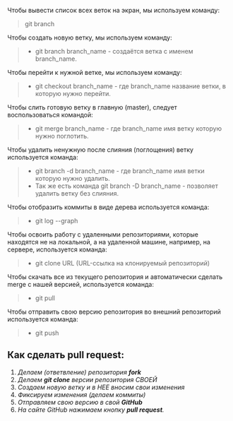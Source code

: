 Чтобы вывести список всех веток на экран, мы используем команду:
> git branch

Чтобы создать новую ветку, мы используем команду:
>* git branch branch_name - создаётся ветка с именем branch_name.

Чтобы перейти к нужной ветке, мы используем команду:
>* git checkout branch_name - где branch_name название ветки, в которую нужно перейти.

Чтобы слить готовую ветку в главную (master), следует воспользоваться командой:

>* git merge branch_name - где branch_name имя ветку которую нужно поглотить.

Чтобы удалить ненужную после слияния (поглощения) ветку используется команда:
>* git branch -d branch_name - где branch_name имя ветки которую нужно удалить.
>* Так же есть команда git branch -D branch_name - позволяет удалить ветку без слияния.

Чтобы отобразить коммиты в виде дерева используется команда:
>* git log --graph

Чтобы освоить работу с удаленными репозиториями, которые находятся не на локальной, а на удаленной машине, например, на сервере, используется команда:
>* git clone URL (URL-ссылка на клонируемый репозиторий)

Чтобы скачать все из текущего репозитория и автоматически сделать merge с нашей версией, используется команда:
>* git pull

Чтобы  отправить свою версию репозитория во внешний репозиторий используется команда:
>* git push

## Как сделать pull request:
1. *Делаем   (ответвление) репозитория __fork__*
2. *Делаем __git clone__  версии репозитория СВОЕЙ*
3. *Создаем новую ветку и в НЕЕ вносим свои изменения*
4. *Фиксируем изменения (делаем коммиты)*
5. *Отправляем свою версию в свой __GitHub__*
6. *На сайте GitHub нажимаем кнопку __pull request__.*
